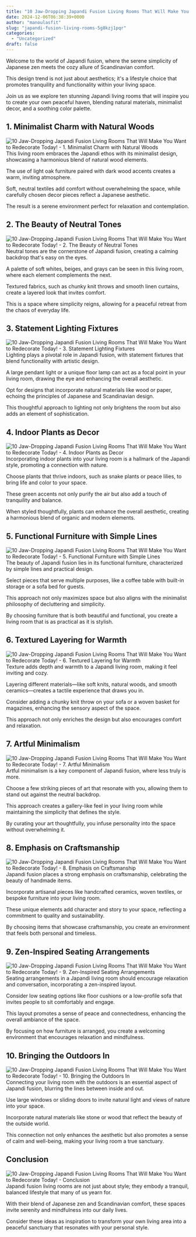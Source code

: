 ```yaml
---
title: "10 Jaw-Dropping Japandi Fusion Living Rooms That Will Make You Want to Redecorate Today!"
date: 2024-12-06T06:38:39+0000
author: "manoulasfit"
slug: "japandi-fusion-living-rooms-5g8kzj1pqr"
categories:
  - "Uncategorized"
draft: false
---
```

Welcome to the world of Japandi fusion, where the serene simplicity of Japanese zen meets the cozy allure of Scandinavian comfort.

This design trend is not just about aesthetics; it's a lifestyle choice that promotes tranquility and functionality within your living space. 

Join us as we explore ten stunning Japandi living rooms that will inspire you to create your own peaceful haven, blending natural materials, minimalist decor, and a soothing color palette.

## 1. Minimalist Charm with Natural Woods
![10 Jaw-Dropping Japandi Fusion Living Rooms That Will Make You Want to Redecorate Today! - 1. Minimalist Charm with Natural Woods](/10-jaw-dropping-japandi-fusion-living-rooms-that-will-make-you-want-to-redecorate-today-1.-minimalist-charm-with-natural-woods.webp)This living room embraces the Japandi ethos with its minimalist design, showcasing a harmonious blend of natural wood elements.

The use of light oak furniture paired with dark wood accents creates a warm, inviting atmosphere. 

Soft, neutral textiles add comfort without overwhelming the space, while carefully chosen decor pieces reflect a Japanese aesthetic. 

The result is a serene environment perfect for relaxation and contemplation.

## 2. The Beauty of Neutral Tones
![10 Jaw-Dropping Japandi Fusion Living Rooms That Will Make You Want to Redecorate Today! - 2. The Beauty of Neutral Tones](/10-jaw-dropping-japandi-fusion-living-rooms-that-will-make-you-want-to-redecorate-today-2.-the-beauty-of-neutral-tones.webp)Neutral tones are the cornerstone of Japandi fusion, creating a calming backdrop that's easy on the eyes.

A palette of soft whites, beiges, and grays can be seen in this living room, where each element complements the next.

Textured fabrics, such as chunky knit throws and smooth linen curtains, create a layered look that invites comfort.

This is a space where simplicity reigns, allowing for a peaceful retreat from the chaos of everyday life.

## 3. Statement Lighting Fixtures
![10 Jaw-Dropping Japandi Fusion Living Rooms That Will Make You Want to Redecorate Today! - 3. Statement Lighting Fixtures](/10-jaw-dropping-japandi-fusion-living-rooms-that-will-make-you-want-to-redecorate-today-3.-statement-lighting-fixtures.webp)Lighting plays a pivotal role in Japandi fusion, with statement fixtures that blend functionality with artistic design.

A large pendant light or a unique floor lamp can act as a focal point in your living room, drawing the eye and enhancing the overall aesthetic.

Opt for designs that incorporate natural materials like wood or paper, echoing the principles of Japanese and Scandinavian design.

This thoughtful approach to lighting not only brightens the room but also adds an element of sophistication.

## 4. Indoor Plants as Decor
![10 Jaw-Dropping Japandi Fusion Living Rooms That Will Make You Want to Redecorate Today! - 4. Indoor Plants as Decor](/10-jaw-dropping-japandi-fusion-living-rooms-that-will-make-you-want-to-redecorate-today-4.-indoor-plants-as-decor.webp)Incorporating indoor plants into your living room is a hallmark of the Japandi style, promoting a connection with nature.

Choose plants that thrive indoors, such as snake plants or peace lilies, to bring life and color to your space.

These green accents not only purify the air but also add a touch of tranquility and balance.

When styled thoughtfully, plants can enhance the overall aesthetic, creating a harmonious blend of organic and modern elements.

## 5. Functional Furniture with Simple Lines
![10 Jaw-Dropping Japandi Fusion Living Rooms That Will Make You Want to Redecorate Today! - 5. Functional Furniture with Simple Lines](/10-jaw-dropping-japandi-fusion-living-rooms-that-will-make-you-want-to-redecorate-today-5.-functional-furniture-with-simple-lines.webp)The beauty of Japandi fusion lies in its functional furniture, characterized by simple lines and practical design.

Select pieces that serve multiple purposes, like a coffee table with built-in storage or a sofa bed for guests.

This approach not only maximizes space but also aligns with the minimalist philosophy of decluttering and simplicity.

By choosing furniture that is both beautiful and functional, you create a living room that is as practical as it is stylish.

## 6. Textured Layering for Warmth
![10 Jaw-Dropping Japandi Fusion Living Rooms That Will Make You Want to Redecorate Today! - 6. Textured Layering for Warmth](/10-jaw-dropping-japandi-fusion-living-rooms-that-will-make-you-want-to-redecorate-today-6.-textured-layering-for-warmth.webp)Texture adds depth and warmth to a Japandi living room, making it feel inviting and cozy.

Layering different materials—like soft knits, natural woods, and smooth ceramics—creates a tactile experience that draws you in.

Consider adding a chunky knit throw on your sofa or a woven basket for magazines, enhancing the sensory aspect of the space.

This approach not only enriches the design but also encourages comfort and relaxation.

## 7. Artful Minimalism
![10 Jaw-Dropping Japandi Fusion Living Rooms That Will Make You Want to Redecorate Today! - 7. Artful Minimalism](/10-jaw-dropping-japandi-fusion-living-rooms-that-will-make-you-want-to-redecorate-today-7.-artful-minimalism.webp)Artful minimalism is a key component of Japandi fusion, where less truly is more.

Choose a few striking pieces of art that resonate with you, allowing them to stand out against the neutral backdrop.

This approach creates a gallery-like feel in your living room while maintaining the simplicity that defines the style.

By curating your art thoughtfully, you infuse personality into the space without overwhelming it.

## 8. Emphasis on Craftsmanship
![10 Jaw-Dropping Japandi Fusion Living Rooms That Will Make You Want to Redecorate Today! - 8. Emphasis on Craftsmanship](/10-jaw-dropping-japandi-fusion-living-rooms-that-will-make-you-want-to-redecorate-today-8.-emphasis-on-craftsmanship.webp)Japandi fusion places a strong emphasis on craftsmanship, celebrating the beauty of handmade items.

Incorporate artisanal pieces like handcrafted ceramics, woven textiles, or bespoke furniture into your living room.

These unique elements add character and story to your space, reflecting a commitment to quality and sustainability.

By choosing items that showcase craftsmanship, you create an environment that feels both personal and timeless.

## 9. Zen-Inspired Seating Arrangements
![10 Jaw-Dropping Japandi Fusion Living Rooms That Will Make You Want to Redecorate Today! - 9. Zen-Inspired Seating Arrangements](/10-jaw-dropping-japandi-fusion-living-rooms-that-will-make-you-want-to-redecorate-today-9.-zen-inspired-seating-arrangements.webp)Seating arrangements in a Japandi living room should encourage relaxation and conversation, incorporating a zen-inspired layout.

Consider low seating options like floor cushions or a low-profile sofa that invites people to sit comfortably and engage.

This layout promotes a sense of peace and connectedness, enhancing the overall ambiance of the space.

By focusing on how furniture is arranged, you create a welcoming environment that encourages relaxation and mindfulness.

## 10. Bringing the Outdoors In
![10 Jaw-Dropping Japandi Fusion Living Rooms That Will Make You Want to Redecorate Today! - 10. Bringing the Outdoors In](/10-jaw-dropping-japandi-fusion-living-rooms-that-will-make-you-want-to-redecorate-today-10.-bringing-the-outdoors-in.webp)Connecting your living room with the outdoors is an essential aspect of Japandi fusion, blurring the lines between inside and out.

Use large windows or sliding doors to invite natural light and views of nature into your space.

Incorporate natural materials like stone or wood that reflect the beauty of the outside world.

This connection not only enhances the aesthetic but also promotes a sense of calm and well-being, making your living room a true sanctuary.

## Conclusion
![10 Jaw-Dropping Japandi Fusion Living Rooms That Will Make You Want to Redecorate Today! - Conclusion](/10-jaw-dropping-japandi-fusion-living-rooms-that-will-make-you-want-to-redecorate-today-conclusion.webp)Japandi fusion living rooms are not just about style; they embody a tranquil, balanced lifestyle that many of us yearn for.

With their blend of Japanese zen and Scandinavian comfort, these spaces invite serenity and mindfulness into our daily lives.

Consider these ideas as inspiration to transform your own living area into a peaceful sanctuary that resonates with your personal style.